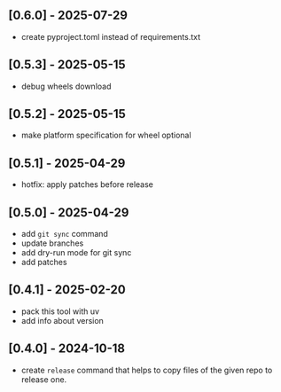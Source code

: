## [0.6.0] - 2025-07-29

- create pyproject.toml instead of requirements.txt

## [0.5.3] - 2025-05-15

- debug wheels download

## [0.5.2] - 2025-05-15

- make platform specification for wheel optional

## [0.5.1] - 2025-04-29

- hotfix: apply patches before release

## [0.5.0] - 2025-04-29

- add `git sync` command
- update branches
- add dry-run mode for git sync
- add patches

## [0.4.1] - 2025-02-20

- pack this tool with uv
- add info about version

## [0.4.0] - 2024-10-18

- create `release` command that helps to copy files of the given repo to release one.